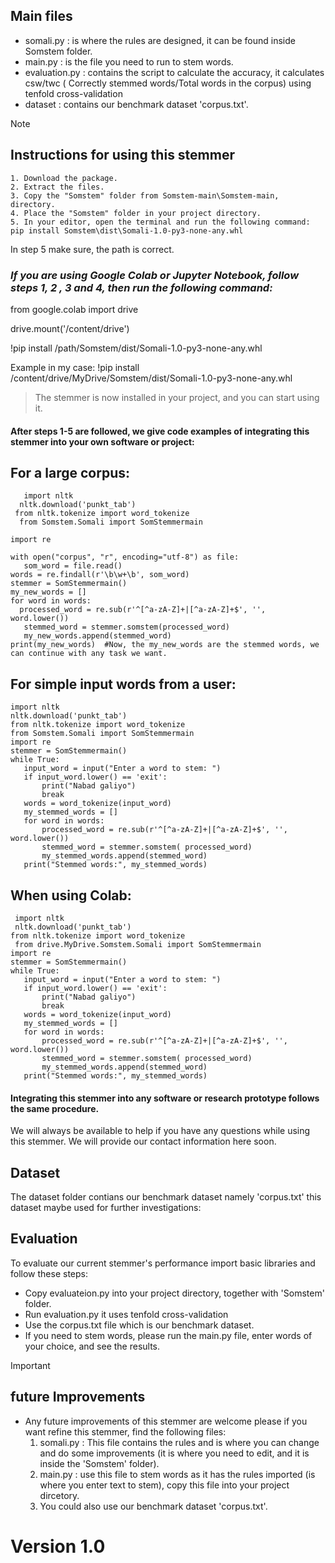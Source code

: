 ## Main files
- somali.py : is where the rules are designed, it can be found inside Somstem folder.
- main.py : is the file you need to run to stem words.
- evaluation.py : contains the script to calculate the accuracy, it calculates csw/twc ( Correctly stemmed words/Total words in the corpus) using tenfold cross-validation
- dataset : contains our benchmark dataset 'corpus.txt'.

> [!NOTE]
>  ## Instructions for using this stemmer
      
    1. Download the package.
    2. Extract the files.
    3. Copy the "Somstem" folder from Somstem-main\Somstem-main, directory.
    4. Place the "Somstem" folder in your project directory.
    5. In your editor, open the terminal and run the following command: pip install Somstem\dist\Somali-1.0-py3-none-any.whl 


In step 5 make sure, the path is correct.

### ***If you are using Google Colab or Jupyter Notebook, follow steps 1, 2 , 3 and 4, then run the following command:***


from google.colab import drive

drive.mount('/content/drive')

!pip install /path/Somstem/dist/Somali-1.0-py3-none-any.whl

Example in my case: !pip install /content/drive/MyDrive/Somstem/dist/Somali-1.0-py3-none-any.whl

> The stemmer is now installed in your project, and you can start using it.

#### After steps 1-5 are followed, we give code examples of integrating this stemmer into your own software or project:

## For a large corpus:

 ```
    import nltk
   nltk.download('punkt_tab')
  from nltk.tokenize import word_tokenize
   from Somstem.Somali import SomStemmermain

 import re

 with open("corpus", "r", encoding="utf-8") as file:
    som_word = file.read()
words = re.findall(r'\b\w+\b', som_word)
stemmer = SomStemmermain()
my_new_words = []
for word in words:
   processed_word = re.sub(r'^[^a-zA-Z]+|[^a-zA-Z]+$', '', word.lower()) 
    stemmed_word = stemmer.somstem(processed_word)
    my_new_words.append(stemmed_word)
print(my_new_words)  #Now, the my_new_words are the stemmed words, we can continue with any task we want.

```

## For simple input words from a user:

 ```
 import nltk
 nltk.download('punkt_tab')
 from nltk.tokenize import word_tokenize
 from Somstem.Somali import SomStemmermain
import re
stemmer = SomStemmermain()
while True:
    input_word = input("Enter a word to stem: ")
    if input_word.lower() == 'exit':
        print("Nabad galiyo")
        break
    words = word_tokenize(input_word)
    my_stemmed_words = []
    for word in words:
        processed_word = re.sub(r'^[^a-zA-Z]+|[^a-zA-Z]+$', '', word.lower())
        stemmed_word = stemmer.somstem( processed_word)
        my_stemmed_words.append(stemmed_word)
    print("Stemmed words:", my_stemmed_words) 

```

## When using Colab:

 ```
  import nltk
  nltk.download('punkt_tab')
 from nltk.tokenize import word_tokenize
  from drive.MyDrive.Somstem.Somali import SomStemmermain
import re
stemmer = SomStemmermain()
while True:
    input_word = input("Enter a word to stem: ")
    if input_word.lower() == 'exit':
        print("Nabad galiyo")
        break
    words = word_tokenize(input_word)
    my_stemmed_words = []
    for word in words:
        processed_word = re.sub(r'^[^a-zA-Z]+|[^a-zA-Z]+$', '', word.lower())
        stemmed_word = stemmer.somstem( processed_word)
        my_stemmed_words.append(stemmed_word)
    print("Stemmed words:", my_stemmed_words)

```



#### Integrating this stemmer into any software or research prototype follows the same procedure.

We will always be available to help if you have any questions while using this stemmer. We will provide our contact information here soon.

  
## Dataset
The dataset folder contians our benchmark dataset namely 'corpus.txt' this dataset maybe used for further investigations:

## Evaluation
To evaluate our current stemmer's performance import basic libraries and follow these steps:
- Copy evaluateion.py into your project directory, together with 'Somstem' folder.
- Run evaluation.py it uses tenfold cross-validation
- Use the corpus.txt file which is our benchmark dataset.
- If you need to stem words, please run the main.py file, enter words of your choice, and see the results.

> [!IMPORTANT]
> ## future Improvements

- Any future improvements of this stemmer are welcome please if you want refine this stemmer, find the following files:
  1. somali.py : This file contains the rules and is where you can change and do some improvements (it is where you need to edit, and it is inside the 'Somstem' folder).
  2. main.py : use this file to stem words as it has the rules imported (is where you enter text to stem), copy this file into your project dircetory.
  3. You could also use our benchmark dataset 'corpus.txt'.

# Version 1.0


